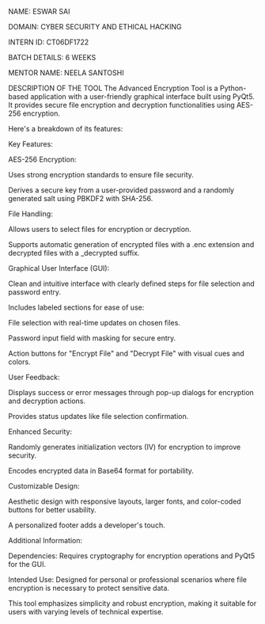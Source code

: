 NAME: ESWAR SAI

DOMAIN: CYBER SECURITY AND ETHICAL HACKING

INTERN ID: CT06DF1722

BATCH DETAILS: 6 WEEKS

MENTOR NAME: NEELA SANTOSHI

DESCRIPTION OF THE TOOL
The Advanced Encryption Tool is a Python-based application with a user-friendly graphical interface built using PyQt5. It provides secure file encryption and decryption functionalities using AES-256 encryption.

Here's a breakdown of its features:

Key Features:

AES-256 Encryption:

Uses strong encryption standards to ensure file security.

Derives a secure key from a user-provided password and a randomly generated salt using PBKDF2 with SHA-256.

File Handling:

Allows users to select files for encryption or decryption.

Supports automatic generation of encrypted files with a .enc extension and decrypted files with a _decrypted suffix.

Graphical User Interface (GUI):

Clean and intuitive interface with clearly defined steps for file selection and password entry.

Includes labeled sections for ease of use:

File selection with real-time updates on chosen files.

Password input field with masking for secure entry.

Action buttons for "Encrypt File" and "Decrypt File" with visual cues and colors.

User Feedback:

Displays success or error messages through pop-up dialogs for encryption and decryption actions.

Provides status updates like file selection confirmation.

Enhanced Security:

Randomly generates initialization vectors (IV) for encryption to improve security.

Encodes encrypted data in Base64 format for portability.

Customizable Design:

Aesthetic design with responsive layouts, larger fonts, and color-coded buttons for better usability.

A personalized footer adds a developer's touch.

Additional Information:

Dependencies: Requires cryptography for encryption operations and PyQt5 for the GUI.

Intended Use: Designed for personal or professional scenarios where file encryption is necessary to protect sensitive data.

This tool emphasizes simplicity and robust encryption, making it suitable for users with varying levels of technical expertise.


